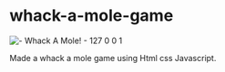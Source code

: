 # whack-a-mole-game

![- Whack A Mole! - 127 0 0 1](https://github.com/Muhammad-Abdullah-13/whack-a-mole-game/assets/122008634/380453fc-cbef-437e-894e-2e72bcec09f2)



Made a whack a mole game using Html css Javascript.
